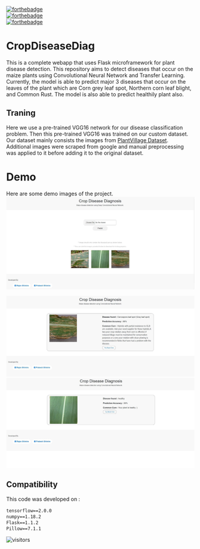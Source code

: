 [![forthebadge](https://forthebadge.com/images/badges/uses-css.svg)](https://forthebadge.com)<br>
[![forthebadge](https://forthebadge.com/images/badges/uses-html.svg)](https://forthebadge.com)<br>
[![forthebadge](https://forthebadge.com/images/badges/built-with-love.svg)](https://forthebadge.com)

# CropDiseaseDiag
This is a complete webapp that uses Flask microframework for plant disease detection.
This repository aims to detect diseases that occur on the maize plants using Convolutional Neural Network and Transfer Learning. Currently, the model is able to predict major 3 diseases that occur on the leaves of the plant which are Corn grey leaf spot, Northern corn leaf blight, and Common Rust. The model is also able to predict healthily plant also.<br>

## Traning
Here we use a pre-trained VGG16 network for our disease classification problem. Then this pre-trained VGG16 was trained on our custom dataset. Our dataset mainly consists the images from [PlantVillage Dataset](https://www.kaggle.com/emmarex/plantdisease). Additional images were scraped from google and manual preprocessing was applied to it before adding it to the original dataset.

# Demo 
Here are some demo images of the project.
<img src= "PROJECT_IMG\IMG_6134.JPG"> 


<img src= "PROJECT_IMG\IMG_6135.JPG">
<img src= "PROJECT_IMG\IMG_6136.JPG">

## Compatibility 
This code was developed on : 
```
tensorflow==2.0.0
numpy==1.18.2
Flask==1.1.2
Pillow==7.1.1
```
 ![visitors](https://visitor-badge.glitch.me/badge?page_id=page.https://github.com/R4j4n/Maize-Diseases-Detection)